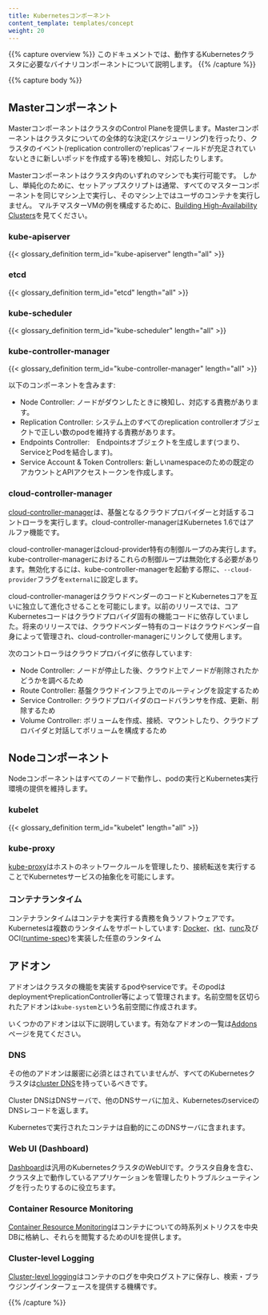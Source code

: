 ```yaml
---
title: Kubernetesコンポーネント
content_template: templates/concept
weight: 20
---
```


{{% capture overview %}}
このドキュメントでは、動作するKubernetesクラスタに必要なバイナリコンポーネントについて説明します。
{{% /capture %}}

{{% capture body %}}
## Masterコンポーネント

MasterコンポーネントはクラスタのControl Planeを提供します。Masterコンポーネントはクラスタについての全体的な決定(スケジューリング)を行ったり、クラスタのイベント(replication controllerの'replicas'フィールドが充足されていないときに新しいポッドを作成する等)を検知し、対応したりします。

Masterコンポーネントはクラスタ内のいずれのマシンでも実行可能です。
しかし、単純化のために、セットアップスクリプトは通常、すべてのマスターコンポーネントを同じマシン上で実行し、そのマシン上ではユーザのコンテナを実行しません。
マルチマスターVMの例を構成するために、[Building High-Availability Clusters](/docs/admin/high-availability/)を見てください。

### kube-apiserver

{{< glossary_definition term_id="kube-apiserver" length="all" >}}

### etcd

{{< glossary_definition term_id="etcd" length="all" >}}

### kube-scheduler

{{< glossary_definition term_id="kube-scheduler" length="all" >}}

### kube-controller-manager

{{< glossary_definition term_id="kube-controller-manager" length="all" >}}

以下のコンポーネントを含みます:

  * Node Controller: ノードがダウンしたときに検知し、対応する責務があります。
  * Replication Controller: システム上のすべてのreplication controllerオブジェクトで正しい数のpodを維持する責務があります。
  * Endpoints Controller:　Endpointsオブジェクトを生成します(つまり、ServiceとPodを結合します)。
  * Service Account & Token Controllers: 新しいnamespaceのための既定のアカウントとAPIアクセストークンを作成します。

### cloud-controller-manager

[cloud-controller-manager](/docs/tasks/administer-cluster/running-cloud-controller/)は、基盤となるクラウドプロバイダーと対話するコントローラを実行します。cloud-controller-managerはKubernetes 1.6ではアルファ機能です。

cloud-controller-managerはcloud-provider特有の制御ループのみ実行します。kube-controller-managerにおけるこれらの制御ループは無効化する必要があります。無効化するには、kube-controller-managerを起動する際に、`--cloud-provider`フラグを`external`に設定します。

cloud-controller-managerはクラウドベンダーのコードとKubernetesコアを互いに独立して進化させることを可能にします。以前のリリースでは、コアKubernetesコードはクラウドプロバイダ固有の機能コードに依存していました。将来のリリースでは、クラウドベンダー特有のコードはクラウドベンダー自身によって管理され、cloud-controller-managerにリンクして使用します。

次のコントローラはクラウドプロバイダに依存しています:

  * Node Controller: ノードが停止した後、クラウド上でノードが削除されたかどうかを調べるため
  * Route Controller: 基盤クラウドインフラ上でのルーティングを設定するため
  * Service Controller: クラウドプロバイダのロードバランサを作成、更新、削除するため
  * Volume Controller: ボリュームを作成、接続、マウントしたり、クラウドプロバイダと対話してボリュームを構成するため

## Nodeコンポーネント

Nodeコンポーネントはすべてのノードで動作し、podの実行とKubernetes実行環境の提供を維持します。

### kubelet

{{< glossary_definition term_id="kubelet" length="all" >}}

### kube-proxy

[kube-proxy](/docs/admin/kube-proxy/)はホストのネットワークルールを管理したり、接続転送を実行することでKubernetesサービスの抽象化を可能にします。

### コンテナランタイム

コンテナランタイムはコンテナを実行する責務を負うソフトウェアです。Kubernetesは複数のランタイムをサポートしています: [Docker](http://www.docker.com)、[rkt](https://coreos.com/rkt/)、[runc](https://github.com/opencontainers/runc)及びOCI([runtime-spec](https://github.com/opencontainers/runtime-spec))を実装した任意のランタイム

## アドオン

アドオンはクラスタの機能を実装するpodやserviceです。そのpodはdeploymentやreplicationController等によって管理されます。名前空間を区切られたアドオンは`kube-system`という名前空間に作成されます。

いくつかのアドオンは以下に説明しています。有効なアドオンの一覧は[Addons](/docs/concepts/cluster-administration/addons/)ページを見てください。

### DNS

その他のアドオンは厳密に必須とはされていませんが、すべてのKubernetesクラスタは[cluster DNS](/docs/concepts/services-networking/dns-pod-service/)を持っているべきです。

Cluster DNSはDNSサーバで、他のDNSサーバに加え、KubernetesのserviceのDNSレコードを返します。

Kubernetesで実行されたコンテナは自動的にこのDNSサーバに含まれます。

### Web UI (Dashboard)

[Dashboard](/docs/tasks/access-application-cluster/web-ui-dashboard/)は汎用のKubernetesクラスタのWebUIです。クラスタ自身を含む、クラスタ上で動作しているアプリケーションを管理したりトラブルシューティングを行ったりするのに役立ちます。

### Container Resource Monitoring

[Container Resource Monitoring](/docs/tasks/debug-application-cluster/resource-usage-monitoring/)はコンテナについての時系列メトリクスを中央DBに格納し、それらを閲覧するためのUIを提供します。

### Cluster-level Logging

[Cluster-level logging](/docs/concepts/cluster-administration/logging/)はコンテナのログを中央ログストアに保存し、検索・ブラウジングインターフェースを提供する機構です。

{{% /capture %}}

